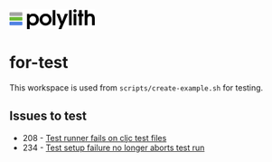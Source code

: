 <img src="logo.png" width="30%" alt="Polylith" id="logo">

# for-test

This workspace is used from `scripts/create-example.sh` for testing.


## Issues to test

- 208 - [Test runner fails on cljc test files](https://github.com/polyfy/polylith/issues/208)
- 234 - [Test setup failure no longer aborts test run](https://github.com/polyfy/polylith/issues/234)
